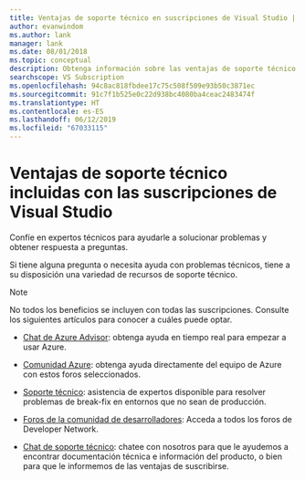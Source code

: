 ```yaml
---
title: Ventajas de soporte técnico en suscripciones de Visual Studio | Microsoft Docs
author: evanwindom
ms.author: lank
manager: lank
ms.date: 08/01/2018
ms.topic: conceptual
description: Obtenga información sobre las ventajas de soporte técnico que incluyen las suscripciones de Visual Studio.
searchscope: VS Subscription
ms.openlocfilehash: 94c8ac818fbdee17c75c508f509e93b50c3871ec
ms.sourcegitcommit: 91c7f1b525e0c22d938bc4080ba4ceac2483474f
ms.translationtype: HT
ms.contentlocale: es-ES
ms.lasthandoff: 06/12/2019
ms.locfileid: "67033115"
---
```

# <a name="technical-support-benefits-included-with-visual-studio-subscriptions"></a>Ventajas de soporte técnico incluidas con las suscripciones de Visual Studio

Confíe en expertos técnicos para ayudarle a solucionar problemas y obtener respuesta a preguntas.

Si tiene alguna pregunta o necesita ayuda con problemas técnicos, tiene a su disposición una variedad de recursos de soporte técnico.

> [!NOTE]
> No todos los beneficios se incluyen con todas las suscripciones.  Consulte los siguientes artículos para conocer a cuáles puede optar.

- [Chat de Azure Advisor](vs-azure-advisory-chat.md): obtenga ayuda en tiempo real para empezar a usar Azure.

- [Comunidad Azure](vs-azure-community.md): obtenga ayuda directamente del equipo de Azure con estos foros seleccionados.

- [Soporte técnico](vs-tech-support.md): asistencia de expertos disponible para resolver problemas de break-fix en entornos que no sean de producción.

- [Foros de la comunidad de desarrolladores](vs-priority-support.md): Acceda a todos los foros de Developer Network. 

- [Chat de soporte técnico](vs-concierge-chat.md): chatee con nosotros para que le ayudemos a encontrar documentación técnica e información del producto, o bien para que le informemos de las ventajas de suscribirse.
